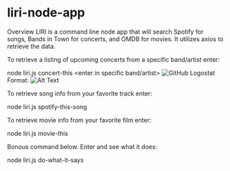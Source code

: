 # liri-node-app
Overview
LIRI is a command line node app that will search Spotify for songs, Bands in Town for concerts, and OMDB for movies. It utilizes axios to retrieve the data. 


To retrieve a listing of upcoming concerts from a specific band/artist enter:

node liri.js concert-this <enter in specific band/artist> 
![GitHub Logostat](./images/concert-this_with_band)
Format: ![Alt Text](url)



To retrieve song info from your favorite track enter:

node liri.js spotify-this-song <enter song>


To retrieve movie info from your favorite film enter:

node liri.js movie-this <enter movie name>


Bonous command below. Enter and see what it does:

node liri.js do-what-it-says